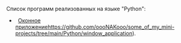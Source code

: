 Список программ реализованных на языке "Python":

- &ensp;[Оконное приложение](https://github.com/oooNAKooo/some_of_my_mini-projects/tree/main/Python/window_application)https://github.com/oooNAKooo/some_of_my_mini-projects/tree/main/Python/window_application).
